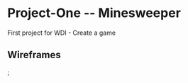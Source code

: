 # Project-One -- Minesweeper
First project for WDI - Create a game

## Wireframes

[](https://git.generalassemb.ly/raw/JackieCasper/Project-One/master/img/wireframes/landing.jpg);
